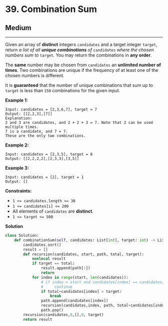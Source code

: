 # 39. Combination Sum

## Medium

***

Given an array of **distinct** integers `candidates` and a target integer `target`, return _a list of all **unique combinations** of_ `candidates` _where the chosen numbers sum to_ `target`_._ You may return the combinations in **any order**.

The **same** number may be chosen from `candidates` an **unlimited number of times**. Two combinations are unique if the frequency of at least one of the chosen numbers is different.

It is **guaranteed** that the number of unique combinations that sum up to `target` is less than `150` combinations for the given input.

&#x20;

**Example 1:**

```
Input: candidates = [2,3,6,7], target = 7
Output: [[2,2,3],[7]]
Explanation:
2 and 3 are candidates, and 2 + 2 + 3 = 7. Note that 2 can be used multiple times.
7 is a candidate, and 7 = 7.
These are the only two combinations.
```

**Example 2:**

```
Input: candidates = [2,3,5], target = 8
Output: [[2,2,2,2],[2,3,3],[3,5]]
```

**Example 3:**

```
Input: candidates = [2], target = 1
Output: []
```

&#x20;

**Constraints:**

* `1 <= candidates.length <= 30`
* `1 <= candidates[i] <= 200`
* All elements of `candidates` are **distinct**.
* `1 <= target <= 500`



**Solution**

```python
class Solution:
    def combinationSum(self, candidates: List[int], target: int) -> List[List[int]]:
        candidates.sort()
        result = []
        def recursion(candidates, start, path, total, target):
            nonlocal result
            if target == total:
                result.append(path[:])
                return
            for index in range(start, len(candidates)):
                # if index > start and candidates[index] == candidates[index-1]:
                #     continue
                if total+candidates[index] > target:
                    break
                path.append(candidates[index])
                recursion(candidates,index, path, total+candidates[index], target)
                path.pop()
        recursion(candidates,0,[],0, target)
        return result
```
